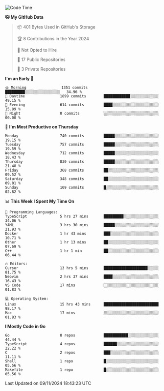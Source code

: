 <!--START_SECTION:waka-->
![Code Time](http://img.shields.io/badge/Code%20Time-939%20hrs%2054%20mins-blue)

**🐱 My GitHub Data** 

> 📦 401 Bytes Used in GitHub's Storage 
 > 
> 🏆 8 Contributions in the Year 2024
 > 
> 🚫 Not Opted to Hire
 > 
> 📜 17 Public Repositories 
 > 
> 🔑 3 Private Repositories 
 > 
**I'm an Early 🐤** 

```text
🌞 Morning                1351 commits        █████████░░░░░░░░░░░░░░░░   34.96 % 
🌆 Daytime                1899 commits        ████████████░░░░░░░░░░░░░   49.15 % 
🌃 Evening                614 commits         ████░░░░░░░░░░░░░░░░░░░░░   15.89 % 
🌙 Night                  0 commits           ░░░░░░░░░░░░░░░░░░░░░░░░░   00.00 % 
```
📅 **I'm Most Productive on Thursday** 

```text
Monday                   740 commits         █████░░░░░░░░░░░░░░░░░░░░   19.15 % 
Tuesday                  757 commits         █████░░░░░░░░░░░░░░░░░░░░   19.59 % 
Wednesday                712 commits         █████░░░░░░░░░░░░░░░░░░░░   18.43 % 
Thursday                 830 commits         █████░░░░░░░░░░░░░░░░░░░░   21.48 % 
Friday                   368 commits         ██░░░░░░░░░░░░░░░░░░░░░░░   09.52 % 
Saturday                 348 commits         ██░░░░░░░░░░░░░░░░░░░░░░░   09.01 % 
Sunday                   109 commits         █░░░░░░░░░░░░░░░░░░░░░░░░   02.82 % 
```


📊 **This Week I Spent My Time On** 

```text
💬 Programming Languages: 
TypeScript               5 hrs 27 mins       █████████░░░░░░░░░░░░░░░░   34.06 % 
YAML                     3 hrs 30 mins       █████░░░░░░░░░░░░░░░░░░░░   21.93 % 
Docker                   1 hr 43 mins        ███░░░░░░░░░░░░░░░░░░░░░░   10.71 % 
Other                    1 hr 13 mins        ██░░░░░░░░░░░░░░░░░░░░░░░   07.69 % 
C++                      1 hr 1 min          ██░░░░░░░░░░░░░░░░░░░░░░░   06.44 % 

🔥 Editors: 
Cursor                   13 hrs 5 mins       ████████████████████░░░░░   81.75 % 
Neovim                   2 hrs 37 mins       ████░░░░░░░░░░░░░░░░░░░░░   16.43 % 
VS Code                  17 mins             ░░░░░░░░░░░░░░░░░░░░░░░░░   01.83 % 

💻 Operating System: 
Linux                    15 hrs 43 mins      █████████████████████████   98.17 % 
Mac                      17 mins             ░░░░░░░░░░░░░░░░░░░░░░░░░   01.83 % 
```

**I Mostly Code in Go** 

```text
Go                       8 repos             ███████████░░░░░░░░░░░░░░   44.44 % 
TypeScript               4 repos             ██████░░░░░░░░░░░░░░░░░░░   22.22 % 
C                        2 repos             ███░░░░░░░░░░░░░░░░░░░░░░   11.11 % 
Shell                    1 repo              █░░░░░░░░░░░░░░░░░░░░░░░░   05.56 % 
Makefile                 1 repo              █░░░░░░░░░░░░░░░░░░░░░░░░   05.56 % 
```




 Last Updated on 09/11/2024 18:43:23 UTC
<!--END_SECTION:waka-->
